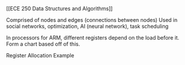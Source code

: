 [[ECE 250 Data Structures and Algorithms]]

Comprised of nodes and edges (connections between nodes)
Used in social networks, optimization, AI (neural network), task scheduling



In processors for ARM, different registers depend on the load before it. Form a chart based off of this.


Register Allocation Example 
